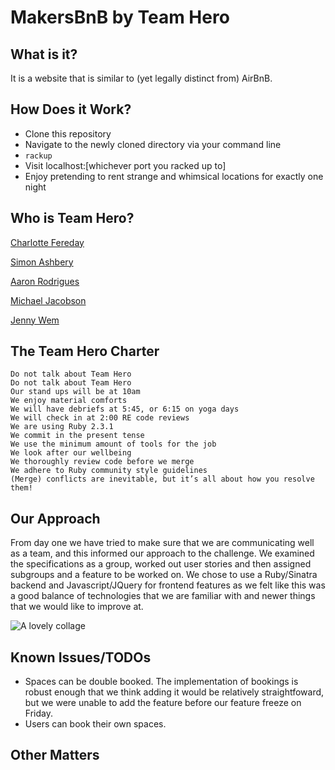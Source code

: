 # MakersBnB by Team Hero
## What is it?

It is a website that is similar to (yet legally distinct from) AirBnB.

## How Does it Work?

- Clone this repository
- Navigate to the newly cloned directory via your command line
- ```rackup```
- Visit localhost:[whichever port you racked up to]
- Enjoy pretending to rent strange and whimsical locations for exactly one night

## Who is Team Hero?
[Charlotte Fereday](https://github.com/charlottebrf)

[Simon Ashbery](https://github.com/SiAshbery)

[Aaron Rodrigues](https://github.com/AaronRodrigues)

[Michael Jacobson](https://github.com/michaelbjacobson)

[Jenny Wem](https://github.com/wemmm)

## The Team Hero Charter
```
Do not talk about Team Hero
Do not talk about Team Hero
Our stand ups will be at 10am
We enjoy material comforts
We will have debriefs at 5:45, or 6:15 on yoga days
We will check in at 2:00 RE code reviews
We are using Ruby 2.3.1
We commit in the present tense
We use the minimum amount of tools for the job
We look after our wellbeing
We thoroughly review code before we merge
We adhere to Ruby community style guidelines
(Merge) conflicts are inevitable, but it’s all about how you resolve them!
```

## Our Approach

From day one we have tried to make sure that we are communicating well as a team, and this informed our approach to the challenge. We examined the specifications as a group, worked out user stories and then assigned subgroups and a feature to be worked on. We chose to use a Ruby/Sinatra backend and Javascript/JQuery for frontend features as we felt like this was a good balance of technologies that we are familiar with and newer things that we would like to improve at.

![A lovely collage](https://github.com/michaelbjacobson/makersbnb/blob/writing-the-readme/beautifulpeople.png)

## Known Issues/TODOs

- Spaces can be double booked. The implementation of bookings is robust enough that we think adding it would be relatively straightfoward, but we were unable to add the feature before our feature freeze on Friday.
- Users can book their own spaces.

## Other Matters
